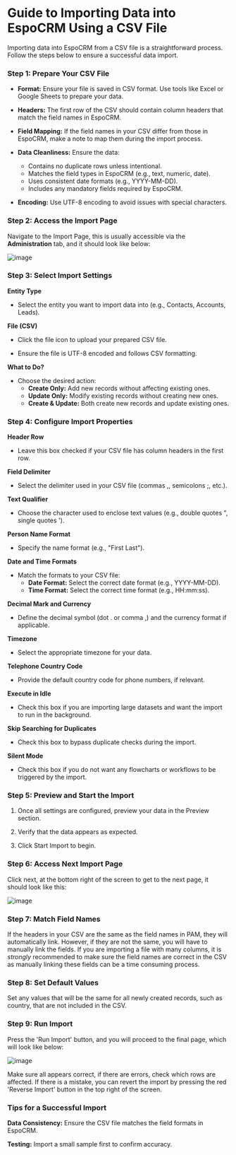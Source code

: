 # **Guide to Importing Data into EspoCRM Using a CSV File**

Importing data into EspoCRM from a CSV file is a straightforward process. Follow the steps below to ensure a successful data import.

### **Step 1: Prepare Your CSV File**

- **Format:** Ensure your file is saved in CSV format. Use tools like Excel or Google Sheets to prepare your data.
  
- **Headers:** The first row of the CSV should contain column headers that match the field names in EspoCRM.
  
- **Field Mapping:** If the field names in your CSV differ from those in EspoCRM, make a note to map them during the import process.
  
- **Data Cleanliness:** Ensure the data:
  - Contains no duplicate rows unless intentional.
  - Matches the field types in EspoCRM (e.g., text, numeric, date).
  - Uses consistent date formats (e.g., YYYY-MM-DD).
  - Includes any mandatory fields required by EspoCRM.
    
- **Encoding:** Use UTF-8 encoding to avoid issues with special characters. 

### **Step 2: Access the Import Page**

Navigate to the Import Page, this is usually accessible via the **Administration** tab, and it should look like below:

![image](https://github.com/user-attachments/assets/681c0c06-d565-4713-b03a-05e80c9c97eb)

### **Step 3: Select Import Settings**

**Entity Type**

  - Select the entity you want to import data into (e.g., Contacts, Accounts, Leads).

**File (CSV)**

 - Click the file icon to upload your prepared CSV file.

 - Ensure the file is UTF-8 encoded and follows CSV formatting.

**What to Do?**

- Choose the desired action:
  - **Create Only:** Add new records without affecting existing ones.
  - **Update Only:** Modify existing records without creating new ones.
  - **Create & Update:** Both create new records and update existing ones.
 
### **Step 4: Configure Import Properties**

**Header Row**

  - Leave this box checked if your CSV file has column headers in the first row.

**Field Delimiter**

  - Select the delimiter used in your CSV file (commas ,, semicolons ;, etc.).

**Text Qualifier**

  - Choose the character used to enclose text values (e.g., double quotes ", single quotes ').

**Person Name Format**

  - Specify the name format (e.g., "First Last").

**Date and Time Formats**

  - Match the formats to your CSV file:
    - **Date Format:** Select the correct date format (e.g., YYYY-MM-DD).
    - **Time Format:** Select the correct time format (e.g., HH:mm:ss).
   
  
**Decimal Mark and Currency**

  - Define the decimal symbol (dot . or comma ,) and the currency format if applicable.

**Timezone**

  - Select the appropriate timezone for your data.

**Telephone Country Code**

  - Provide the default country code for phone numbers, if relevant.

**Execute in Idle**

  - Check this box if you are importing large datasets and want the import to run in the background.

**Skip Searching for Duplicates**

  - Check this box to bypass duplicate checks during the import.

**Silent Mode**
  - Check this box if you do not want any flowcharts or workflows to be triggered by the import.


### **Step 5: Preview and Start the Import**

1. Once all settings are configured, preview your data in the Preview section.

2. Verify that the data appears as expected.
  
3. Click Start Import to begin.

### **Step 6: Access Next Import Page**

Click next, at the bottom right of the screen to get to the next page, it should look like this:

![image](https://github.com/user-attachments/assets/13dd0f2a-83c4-43b9-9269-a71523611c35)

### **Step 7: Match Field Names**

If the headers in your CSV are the same as the field names in PAM, they will automatically link. However, if they are not the same, you will have to manually link the fields. If you are importing a file with many columns, it is _strongly_ recommended to make sure the field names are correct in the CSV as manually linking these fields can be a time consuming process.

### **Step 8: Set Default Values**

Set any values that will be the same for all newly created records, such as country, that are not included in the CSV.

### **Step 9: Run Import**

Press the 'Run Import' button, and you will proceed to the final page, which will look like below: 

![image](https://github.com/user-attachments/assets/21ebbcb5-e6a3-401b-9dd4-291b2eff1e66)

Make sure all appears correct, if there are errors, check which rows are affected. If there is a mistake, you can revert the import by pressing the red 'Reverse Import' button in the top right of the screen.


### **Tips for a Successful Import**

**Data Consistency:** Ensure the CSV file matches the field formats in EspoCRM.

**Testing:** Import a small sample first to confirm accuracy.
